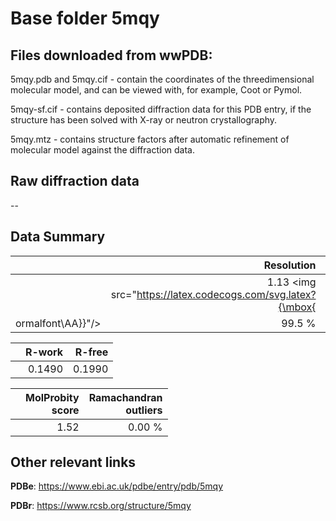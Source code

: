 # Base folder 5mqy

## Files downloaded from wwPDB:

5mqy.pdb and 5mqy.cif - contain the coordinates of the threedimensional molecular model, and can be viewed with, for example, Coot or Pymol.

5mqy-sf.cif - contains deposited diffraction data for this PDB entry, if the structure has been solved with X-ray or neutron crystallography.

5mqy.mtz - contains structure factors after automatic refinement of molecular model against the diffraction data.

## Raw diffraction data

--<br> 

## Data Summary
|   | Resolution | Completeness| I/sigma |
|---|-------------:|----------------:|--------------:|
|   |1.13 <img src="https://latex.codecogs.com/svg.latex?{\mbox{
ormalfont\AA}}"/>|99.5  %|<img width=50/>13.65|

|   | **R-work**| **R-free**   
|---|-------------:|----------------:|           
||0.1490|0.1990|

|   |**MolProbity<br>score**| **Ramachandran<br>outliers** 
|---|-------------:|----------------:|
||1.52|0.00 %|

## Other relevant links 
**PDBe**:  https://www.ebi.ac.uk/pdbe/entry/pdb/5mqy
 
**PDBr**: https://www.rcsb.org/structure/5mqy 

